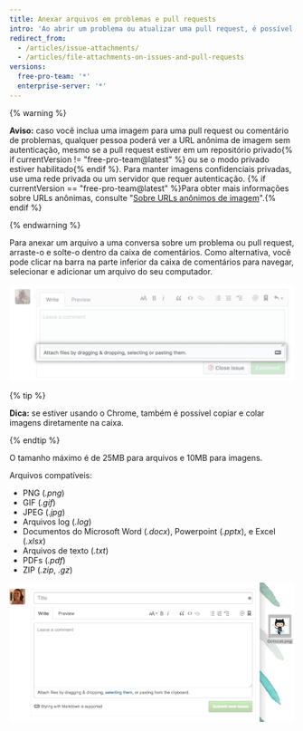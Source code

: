 ```yaml
---
title: Anexar arquivos em problemas e pull requests
intro: 'Ao abrir um problema ou atualizar uma pull request, é possível usar a publicação de anexos para fazer upload de imagens de recursos propostos ou capturas de tela de erros.'
redirect_from:
  - /articles/issue-attachments/
  - /articles/file-attachments-on-issues-and-pull-requests
versions:
  free-pro-team: '*'
  enterprise-server: '*'
---
```


{% warning %}

**Aviso:** caso você inclua uma imagem para uma pull request ou comentário de problemas, qualquer pessoa poderá ver a URL anônima de imagem sem autenticação, mesmo se a pull request estiver em um repositório privado{% if currentVersion != "free-pro-team@latest" %} ou se o modo privado estiver habilitado{% endif %}. Para manter imagens confidenciais privadas, use uma rede privada ou um servidor que requer autenticação. {% if currentVersion == "free-pro-team@latest" %}Para obter mais informações sobre URLs anônimas, consulte "[Sobre URLs anônimos de imagem](/articles/about-anonymized-image-urls)".{% endif %}

{% endwarning %}

Para anexar um arquivo a uma conversa sobre um problema ou pull request, arraste-o e solte-o dentro da caixa de comentários. Como alternativa, você pode clicar na barra na parte inferior da caixa de comentários para navegar, selecionar e adicionar um arquivo do seu computador.

![Selecionar anexos do computador](/assets/images/help/pull_requests/select-bar.png)

{% tip %}

**Dica:** se estiver usando o Chrome, também é possível copiar e colar imagens diretamente na caixa.

{% endtip %}

O tamanho máximo é de 25MB para arquivos e 10MB para imagens.

Arquivos compatíveis:

* PNG (*.png*)
* GIF (*.gif*)
* JPEG (*.jpg*)
* Arquivos log (*.log*)
* Documentos do Microsoft Word (*.docx*), Powerpoint (*.pptx*), e Excel (*.xlsx*)
* Arquivos de texto (*.txt*)
* PDFs (*.pdf*)
* ZIP (*.zip*, *.gz*)

![Anexos GIF animados](/assets/images/help/pull_requests/dragging_images.gif)
